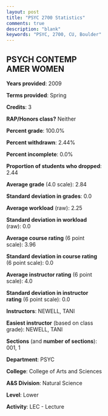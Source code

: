 ```yaml
---
layout: post
title: "PSYC 2700 Statistics"
comments: true
description: "blank"
keywords: "PSYC, 2700, CU, Boulder"
--- 
```

<head>
<script src="https://ajax.googleapis.com/ajax/libs/jquery/2.1.3/jquery.min.js"></script>
<script src="https://dl.dropboxusercontent.com/s/pc42nxpaw1ea4o9/highcharts.js?dl=0"></script>
<!-- <script src="../assets/js/highcharts.js"></script> -->
<style type="text/css">@font-face {
	font-family: "Bebas Neue";
	src: url(https://www.filehosting.org/file/details/544349/BebasNeue%20Regular.otf) format("opentype");
	}
	h1.Bebas { 
		font-family: "Bebas Neue", Verdana, Tahoma;
	}
</style>
</head>
<body>
	<div id="container" style="float: right; width: 45%; height: 88%; margin-left: 2.5%; margin-right: 2.5%;"></div>
	<script language="JavaScript">
		$(document).ready(function() {
		var chart = {type: 'column'};
		var title = {text: 'Grade Distribution'};
		var xAxis = {categories: ['A','B','C','D','F'],crosshair: true};
		var yAxis = {min: 0,title: {text: 'Percentage'}};
		var tooltip = {headerFormat: '<center><b><span style="font-size:20px">{point.key}</span></b></center>',
		               pointFormat: '<td style="padding:0"><b>{point.y:.1f}%</b></td>',
		               footerFormat: '</table>',shared: true,useHTML: true};
		var plotOptions = {column: {pointPadding: 0.0,borderWidth: 0}};  
		var credits = {enabled: false};var series= [{name: 'Percent',data: [17.5,52.5,25.0,2.5,2.5,]}];
		var json = {};
		json.chart = chart;
		json.title = title;
		json.tooltip = tooltip;
		json.xAxis = xAxis;
		json.yAxis = yAxis;  
		json.series = series;
		json.plotOptions = plotOptions;  
		json.credits = credits;
		$('#container').highcharts(json);
	});
	</script>
</body>
			   
## PSYCH CONTEMP AMER WOMEN

**Years provided**: 2009

**Terms provided**: Spring

**Credits**: 3

**RAP/Honors class?** Neither

**Percent grade**: 100.0%

**Percent withdrawn**: 2.44%

**Percent incomplete**: 0.0%

**Proportion of students who dropped**: 2.44

**Average grade** (4.0 scale): 2.84

**Standard deviation in grades**: 0.0

**Average workload** (raw): 2.25

**Standard deviation in workload** (raw): 0.0

**Average course rating** (6 point scale): 3.96

**Standard deviation in course rating** (6 point scale): 0.0

**Average instructor rating** (6 point scale): 4.0

**Standard deviation in instructor rating** (6 point scale): 0.0

**Instructors**: NEWELL, TANI

**Easiest instructor** (based on class grade): NEWELL, TANI

**Sections** (and **number of sections**): 001, 1

**Department**: PSYC

**College**: College of Arts and Sciences

**A&S Division**: Natural Science

**Level**: Lower

**Activity**: LEC - Lecture